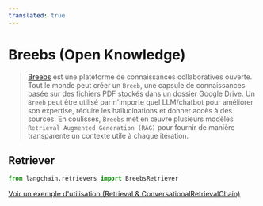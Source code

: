 ```yaml
---
translated: true
---
```


# Breebs (Open Knowledge)

>[Breebs](https://www.breebs.com/) est une plateforme de connaissances collaboratives ouverte.
>Tout le monde peut créer un `Breeb`, une capsule de connaissances basée sur des fichiers PDF stockés dans un dossier Google Drive.
>Un `Breeb` peut être utilisé par n'importe quel LLM/chatbot pour améliorer son expertise, réduire les hallucinations et donner accès à des sources.
>En coulisses, `Breebs` met en œuvre plusieurs modèles `Retrieval Augmented Generation (RAG)` pour fournir de manière transparente un contexte utile à chaque itération.

## Retriever

```python
from langchain.retrievers import BreebsRetriever
```

[Voir un exemple d'utilisation (Retrieval & ConversationalRetrievalChain)](/docs/integrations/retrievers/breebs)
